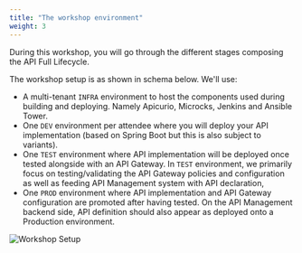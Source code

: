 ```yaml
---
title: "The workshop environment"
weight: 3
---
```


During this workshop, you will go through the different stages composing the API Full Lifecycle.

The workshop setup is as shown in schema below. We'll use:

* A multi-tenant `INFRA` environment to host the components used during building and deploying. Namely Apicurio, Microcks, Jenkins and Ansible Tower.
* One `DEV` environment per attendee where you will deploy your API implementation (based on Spring Boot but this is also subject to variants).
* One `TEST` environment where API implementation will be deployed once tested alongside with an API Gateway. In `TEST` environment, we primarily focus on testing/validating the API Gateway policies and configuration as well as feeding API Management system with API declaration,
* One `PROD` environment where API implementation and API Gateway configuration are promoted after having tested. On the API Management backend side, API definition should also appear as deployed onto a Production environment.

![Workshop Setup](workshop-setup.png)
